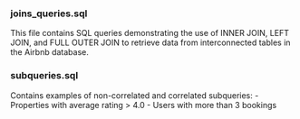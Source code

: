 ### joins_queries.sql
This file contains SQL queries demonstrating the use of INNER JOIN, LEFT JOIN, and FULL OUTER JOIN to retrieve data from interconnected tables in the Airbnb database.

### subqueries.sql
Contains examples of non-correlated and correlated subqueries:
    - Properties with average rating > 4.0
    - Users with more than 3 bookings
